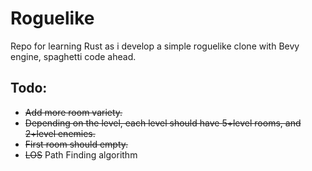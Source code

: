 # Roguelike
Repo for learning Rust as i develop a simple roguelike clone with Bevy engine, spaghetti code ahead.
## Todo:
* ~~Add more room variety.~~
* ~~Depending on the level, each level should have 5+level rooms, and 2+level enemies.~~
* ~~First room should empty.~~
* ~~LOS~~ Path Finding algorithm